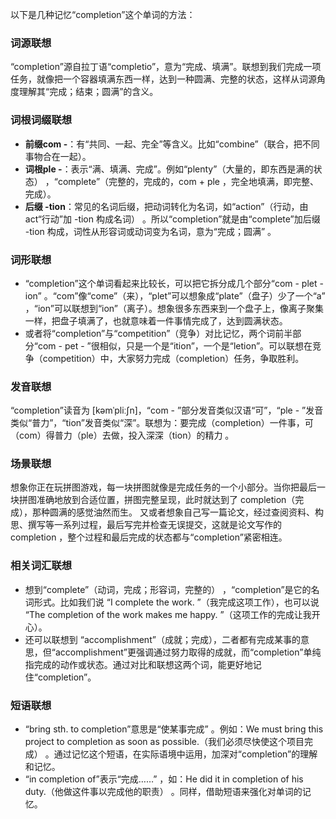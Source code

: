 以下是几种记忆“completion”这个单词的方法：

### 词源联想
“completion”源自拉丁语“completio”，意为“完成、填满”。联想到我们完成一项任务，就像把一个容器填满东西一样，达到一种圆满、完整的状态，这样从词源角度理解其“完成；结束；圆满”的含义。

### 词根词缀联想
 - **前缀com -**：有“共同、一起、完全”等含义。比如“combine”（联合，把不同事物合在一起）。
 - **词根ple -**：表示“满、填满、完成”。例如“plenty”（大量的，即东西是满的状态） ，“complete”（完整的，完成的，com + ple ，完全地填满，即完整、完成）。
 - **后缀 -tion**：常见的名词后缀，把动词转化为名词，如“action”（行动，由act“行动”加 -tion 构成名词） 。所以“completion”就是由“complete”加后缀 -tion 构成，词性从形容词或动词变为名词，意为“完成；圆满” 。

### 词形联想
 - “completion”这个单词看起来比较长，可以把它拆分成几个部分“com - plet - ion” 。“com”像“come”（来），“plet”可以想象成“plate”（盘子）少了一个“a” ，“ion”可以联想到“ion”（离子）。想象很多东西来到一个盘子上，像离子聚集一样，把盘子填满了，也就意味着一件事情完成了，达到圆满状态。
 - 或者将“completion”与“competition”（竞争）对比记忆，两个词前半部分“com - pet - ”很相似，只是一个是“ition”，一个是“letion”。可以联想在竞争（competition）中，大家努力完成（completion）任务，争取胜利。

### 发音联想
“completion”读音为 [kəmˈpliːʃn]，“com - ”部分发音类似汉语“可”，“ple - ”发音类似“普力”，“tion”发音类似“深”。联想为：要完成（completion）一件事，可（com）得普力（ple）去做，投入深深（tion）的精力 。

### 场景联想
想象你正在玩拼图游戏，每一块拼图就像是完成任务的一个小部分。当你把最后一块拼图准确地放到合适位置，拼图完整呈现，此时就达到了 completion（完成），那种圆满的感觉油然而生。 又或者想象自己写一篇论文，经过查阅资料、构思、撰写等一系列过程，最后写完并检查无误提交，这就是论文写作的 completion ，整个过程和最后完成的状态都与“completion”紧密相连。

### 相关词汇联想
 - 想到“complete”（动词，完成；形容词，完整的） ，“completion”是它的名词形式。比如我们说 “I complete the work. ”（我完成这项工作），也可以说 “The completion of the work makes me happy. ”（这项工作的完成让我开心）。
 - 还可以联想到 “accomplishment”（成就；完成），二者都有完成某事的意思，但“accomplishment”更强调通过努力取得的成就，而“completion”单纯指完成的动作或状态。通过对比和联想这两个词，能更好地记住“completion”。

### 短语联想
 - “bring sth. to completion”意思是“使某事完成” 。例如：We must bring this project to completion as soon as possible.（我们必须尽快使这个项目完成） 。通过记忆这个短语，在实际语境中运用，加深对“completion”的理解和记忆。
 - “in completion of”表示“完成……” ，如：He did it in completion of his duty.（他做这件事以完成他的职责） 。同样，借助短语来强化对单词的记忆。 
